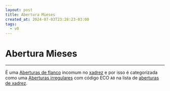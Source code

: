 ```yaml
---
layout: post
title: Abertura Mieses
created_at: 2024-07-03T23:28:23-03:00
tags:
  - v0
---
```

# Abertura Mieses
----

É uma [Aberturas de flanco](index/Aberturas%20de%20flanco.md) incomum no [xadrez](index/Xadrez.md) e por isso é categorizada como uma [Aberturas irregulares](index/Aberturas%20irregulares.md) com código ECO `A0` na lista de [aberturas de xadrez](index/Aberturas%20de%20xadrez.md).